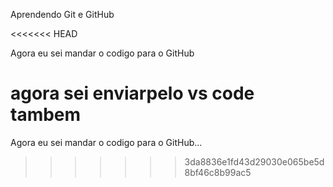 Aprendendo Git e GitHub

<<<<<<< HEAD

Agora eu sei mandar o codigo para o GitHub

agora sei enviarpelo vs code tambem
=======
Agora eu sei mandar o codigo para o GitHub...


>>>>>>> 3da8836e1fd43d29030e065be5d8bf46c8b99ac5

